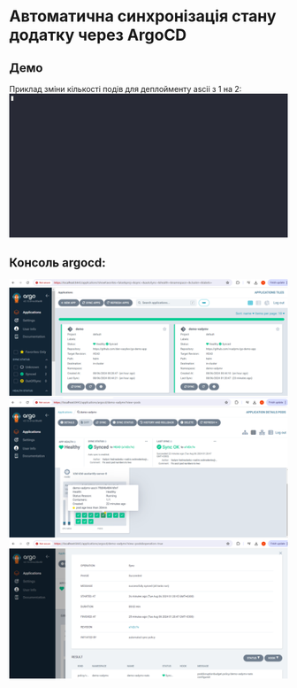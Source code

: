 # Автоматична синхронізація стану додатку через ArgoCD

## Демо
Приклад зміни кількості подів для деплойменту ascii з 1 на 2: ![Image](argocd-sync.gif)

## Консоль argocd: 
![Стан додатків](argocd-sync0.png)
![Новий под](argocd-sync1.png)
![Стан синхронізації](argocd-sync2.png)
